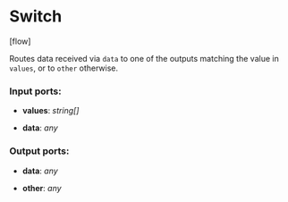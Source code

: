 # Switch

[flow]

Routes data received via `data` to one of the outputs matching the value in `values`, or to `other` otherwise.

### Input ports:

* __values__: _string[]_



* __data__: _any_



### Output ports:

* __data__: _any_



* __other__: _any_



